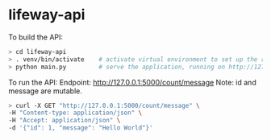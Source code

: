 # lifeway-api

To build the API:
```sh
> cd lifeway-api
> . venv/bin/activate    # activate virtual environment to set up the required libraries
> python main.py         # serve the application, running on http://127.0.0.1:5000/
```
To run the API:
Endpoint: http://127.0.0.1:5000/count/message
Note: id and message are mutable.
```sh
> curl -X GET "http://127.0.0.1:5000/count/message" \
-H "Content-type: application/json" \
-H "Accept: application/json" \
-d '{"id": 1, "message": "Hello World"}'
```
